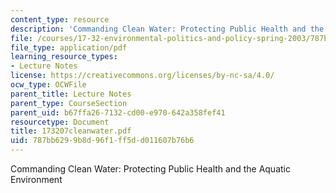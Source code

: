 ```yaml
---
content_type: resource
description: 'Commanding Clean Water: Protecting Public Health and the Aquatic Environment'
file: /courses/17-32-environmental-politics-and-policy-spring-2003/787bb6299b8d96f1ff5dd011607b76b6_173207cleanwater.pdf
file_type: application/pdf
learning_resource_types:
- Lecture Notes
license: https://creativecommons.org/licenses/by-nc-sa/4.0/
ocw_type: OCWFile
parent_title: Lecture Notes
parent_type: CourseSection
parent_uid: b67ffa26-7132-cd00-e970-642a358fef41
resourcetype: Document
title: 173207cleanwater.pdf
uid: 787bb629-9b8d-96f1-ff5d-d011607b76b6
---
```

Commanding Clean Water: Protecting Public Health and the Aquatic Environment